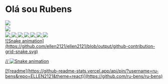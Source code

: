 # Olá sou Rubens


<div>
	<a href="https://github.com/ru-bens">
	<img height="180em" src="https://github-readme-stats.vercel.app/api?username=ru-bens&show_icons=true&theme=shades-of-purple&include_all_comits=true&count_private=true"/></div>
	<div>
    <img height="180em" src="https://github-readme-stats.vercel.app/api/top-langs/?username=ru-bens&layout=compact&langs_cont=16&theme=shades-of-purple"/>
		</div>
	<img height="30em" src="https://img.shields.io/badge/Node.js-43853D?style=for-the-badge&logo=node.js&logoColor=white"/>
	<img height="30em" src="https://img.shields.io/badge/PHP-777BB4?style=for-the-badge&logo=php&logoColor=white"/>
	<img height="30em" src="https://img.shields.io/badge/Java-ED8B00?style=for-the-badge&logo=java&logoColor=white"/>
	<img height="30em" src="https://img.shields.io/badge/C-00599C?style=for-the-badge&logo=c&logoColor=white"/>
	<img height="30em" src="https://img.shields.io/badge/JavaScript-F7DF1E?style=for-the-badge&logo=javascript&logoColor=black"/>
	<img height="30em" src="https://img.shields.io/badge/React_Native-20232A?style=for-the-badge&logo=react&logoColor=61DAFB"/>
	<img height="30em" src="https://img.shields.io/badge/MySQL-005C84?style=for-the-badge&logo=mysql&logoColor=white"/>
<div>
   ![Snake animation](https://github.com/ellen2121/ellen2121/blob/output/github-contribution-grid-snake.svg)

//  ![Snake animation](https://github.com/ru-bens/ru-bens/blob/output/github-contribution-grid-snake.svg)

</div>
[![readme](https://github-readme-stats.vercel.app/api/pin/?username=ru-bens&repo=ELLEN2121&theme=react)](https://github.com/ru-bens/ru-bens)
 
